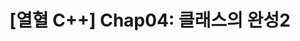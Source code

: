 ---
title: "[열혈 C++] Chap04: 클래스의 완성2"
excerpt: "[C++] 생성자와 소멸자, 배열과 포인터"
categories: [Cpp]
tags: [cpp]
toc: true
toc_sticky: true
---